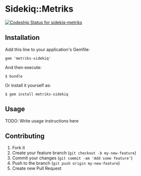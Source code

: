 # Sidekiq::Metriks

[ ![Codeship Status for sidekiq-metriks](https://www.codeship.io/projects/67077520-0995-0131-95d7-0ab7c49cb21d/status)](https://www.codeship.io/projects/217)


## Installation

Add this line to your application's Gemfile:

    gem 'metriks-sidekiq'

And then execute:

    $ bundle

Or install it yourself as:

    $ gem install metriks-sidekiq

## Usage

TODO: Write usage instructions here

## Contributing

1. Fork it
2. Create your feature branch (`git checkout -b my-new-feature`)
3. Commit your changes (`git commit -am 'Add some feature'`)
4. Push to the branch (`git push origin my-new-feature`)
5. Create new Pull Request
